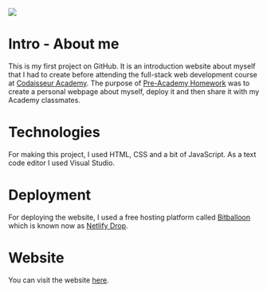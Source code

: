 [![](https://user-images.githubusercontent.com/50940935/58242910-f3f02200-7d4f-11e9-9457-20cfcfcd73b1.png)](https://john-j-sirjohn.netlify.com/)

# Intro - About me
This is my first project on GitHub. It is an introduction website about myself that I had to create before attending the full-stack web development course at <a href="https://codaisseur.com/" rel="nofollow">Codaisseur Academy</a>. The purpose of <a href="https://github.com/Codaisseur/pre-academy-homework" rel="nofollow">Pre-Academy Homework</a> was to create a personal webpage about myself, deploy it and then share it with my Academy classmates.

# Technologies
For making this project, I used HTML, CSS and a bit of JavaScript. As a text code editor I used Visual Studio.

# Deployment
For deploying the website, I used a free hosting platform called <a href="https://app.netlify.com/drop" rel="nofollow">Bitballoon</a> which is known now as <a href="https://www.netlify.com/blog/2018/08/14/announcing-netlify-drop---the-simplicity-of-bitballoon-with-the-added-power-of-netlify/?_ga=2.78522256.542878022.1558607433-348820056.1558607433" rel="nofollow">Netlify Drop</a>.

# Website
You can visit the website <a href="https://john-j-sirjohn.netlify.com/" target="_blank">here</a>.


